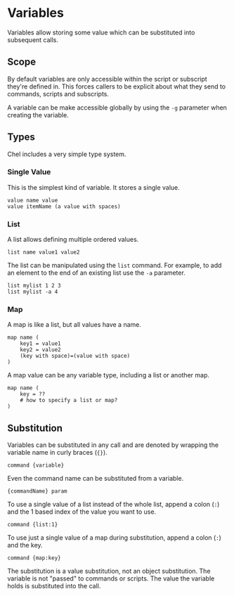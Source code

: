 # Variables #

Variables allow storing some value which can be substituted into subsequent calls.

## Scope ##

By default variables are only accessible within the script or subscript they're defined in. This forces callers to be explicit about what they send to commands, scripts and subscripts.

A variable can be make accessible globally by using the `-g` parameter when creating the variable.

## Types ##

Chel includes a very simple type system.

### Single Value ###

This is the simplest kind of variable. It stores a single value.

    value name value
    value itemName (a value with spaces)

### List ###

A list allows defining multiple ordered values.

    list name value1 value2

The list can be manipulated using the `list` command. For example, to add an element to the end of an existing list use the `-a` parameter.

    list mylist 1 2 3
    list mylist -a 4

### Map ###

A map is like a list, but all values have a name.

    map name (
        key1 = value1
        key2 = value2
        (key with space)=(value with space)
    )

A map value can be any variable type, including a list or another map.

    map name (
        key = ??
        # how to specify a list or map?
    )

## Substitution ##

Variables can be substituted in any call and are denoted by wrapping the variable name in curly braces (`{}`).

    command {variable}

Even the command name can be substituted from a variable.

    {commandName} param

To use a single value of a list instead of the whole list, append a colon (`:`) and the 1 based index of the value you want to use.

    command {list:1}

To use just a single value of a map during substitution, append a colon (`:`) and the key.

    command {map:key}

The substitution is a value substitution, not an object substitution. The variable is not "passed" to commands or scripts. The value the variable holds is substituted into the call.
